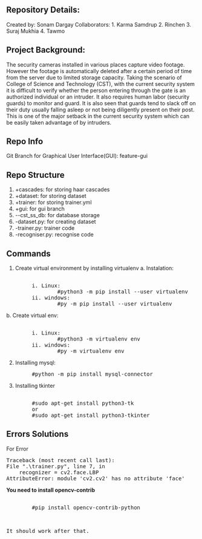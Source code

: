 Repository Details:
----------------------------------------------
Created by: Sonam Dargay
Collaborators: 
        1. Karma Samdrup
        2. Rinchen
        3. Suraj Mukhia
        4. Tawmo

Project Background:
----------------------------------------------
The security cameras installed in various places capture video footage. However the                 footage is automatically deleted after a certain period of time from the server due to limited storage capacity. Taking the scenario of College of Science and Technology (CST), with the current security system it is difficult to verify whether the person entering through the gate is an authorized individual or an intruder. It also requires human labor (security guards) to monitor and guard. It is also seen that guards tend to slack off on their duty usually falling asleep or not being diligently present on their post. This is one of the major setback in the current security system which can be easily taken advantage of by intruders.

Repo Info
---------------------------------------------
Git Branch for Graphical User Interface(GUI): feature-gui


Repo Structure
---------------------------------------------
1. +cascades: for storing haar cascades
2. +dataset: for storing dataset
3. +trainer: for storing trainer.yml
4. +gui: for gui branch
5. --cst_ss_db: for database storage
6. -dataset.py: for creating dataset
7. -trainer.py: trainer code
8. -recogniser.py: recognise code

Commands
----------------------------------------------
1. Create virtual environment by installing virtualenv
a. Instalation: 
<pre>       
        i. Linux: 
                #python3 -m pip install --user virtualenv
        ii. windows: 
                #py -m pip install --user virtualenv 
</pre> 
b. Create virtual env:
<pre> 
        i. Linux: 
                #python3 -m virtualenv env
        ii. windows: 
                #py -m virtualenv env
</pre> 
2. Installing mysql:
<pre>
        #python -m pip install mysql-connector
</pre> 
3. Installing tkinter
<pre> 
        #sudo apt-get install python3-tk
        or
        #sudo apt-get install python3-tkinter
</pre> 

Errors Solutions
-----------------------------------------------------
For Error
<pre>
Traceback (most recent call last):
File ".\trainer.py", line 7, in <module>
    recognizer = cv2.face.LBP
AttributeError: module 'cv2.cv2' has no attribute 'face'
</pre>

<b>You need to install opencv-contrib</b>
<pre> 
        #pip install opencv-contrib-python
<pre> 

It should work after that.